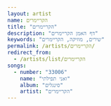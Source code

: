```yaml
---
layout: artist
name: הקריימרים
title: "הקריימרים"
description: "דף האמן הקריימרים"
keywords: "שירים, מוזיקה, הקריימרים"
permalink: /artists/הקריימרים/
redirect_from:
  - /artists/list/הקריימרים
songs:
  - number: "33006"
    name: "ואני תפילתי"
    album: "סינגלים"
    artist: "הקריימרים"
---
```

